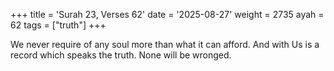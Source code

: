 +++
title = 'Surah 23, Verses 62'
date = '2025-08-27'
weight = 2735
ayah = 62
tags = ["truth"]
+++

We never require of any soul more than what it can afford. And with Us is a record which speaks the truth. None will be wronged.